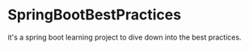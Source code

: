 # SpringBootBestPractices
it's a spring boot learning project to dive down into the best practices.
